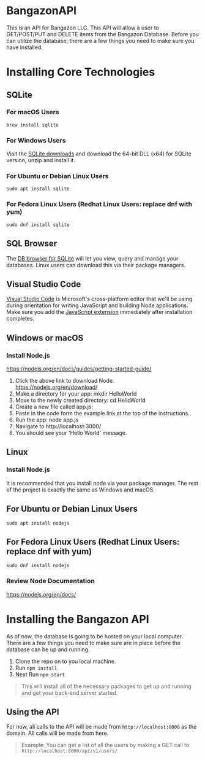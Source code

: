 # BangazonAPI

This is an API for Bangazon LLC. This API will allow a user to GET/POST/PUT and DELETE items from the Bangazon Database. Before you can utilize the database, there are a few things you need to make sure you have installed. 

# Installing Core Technologies

## SQLite

### For macOS Users

```
brew install sqlite
```

### For Windows Users

Visit the [SQLite downloads](https://www.sqlite.org/download.html) and download the 64-bit DLL (x64) for SQLite version, unzip and install it.

### For Ubuntu or Debian Linux Users

```
sudo apt install sqlite
```
### For Fedora Linux Users (Redhat Linux Users: replace dnf with yum)

```
sudo dnf install sqlite 
```

## SQL Browser 

The [DB browser for SQLite](http://sqlitebrowser.org/) will let you view, query and manage your databases. Linux users can download this via their package managers.

## Visual Studio Code

[Visual Studio Code](https://code.visualstudio.com/download) is Microsoft's cross-platform editor that we'll be using during orientation for writing JavaScript and building Node applications. Make sure you add the [JavaScript extension](https://code.visualstudio.com/Docs/languages/javascript) immediately after installation completes.

## Windows or macOS

### Install Node.js

https://nodejs.org/en/docs/guides/getting-started-guide/

  1. Click the above link to download Node.  
  https://nodejs.org/en/download/
  2. Make a directory for your app: mkdir HelloWorld
  3. Move to the newly created directory: cd HelloWorld
  4. Create a new file called app.js: 
  5. Paste in the code form the example link at the top of the instructions.
  6. Run the app: node app.js
  7. Navigate to http://localhost:3000/
  8. You should see your 'Hello World' message.

## Linux

### Install Node.js
  It is recommended that you install node via your package manager. The rest of the project is exactly the same as Windows and macOS.
  ## For Ubuntu or Debian Linux Users

```
sudo apt install nodejs
```
## For Fedora Linux Users (Redhat Linux Users: replace dnf with yum)

```
sudo dnf install nodejs
```



### Review Node Documentation

https://nodejs.org/en/docs/

# Installing the Bangazon API

As of now, the database is going to be hosted on your local computer. There are a few things you need to make sure are in place before the database can be up and running.
 1. Clone the repo on to you local machine. 
 2. Run `npm install`
 3. Next Run `npm start` 
 >This will install all of the necessary packages to get up and running and get your back-end server started.

 ## Using the API
For now, all calls to the API will be made from `http://localhost:8000` as the domain. All calls will be made from here. 
>Example: You can get a list of all the users by making a GET call to 
`http://localhost:8000/api/v1/users/`
